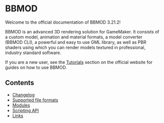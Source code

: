 # BBMOD
Welcome to the official documentation of BBMOD 3.21.2!

BBMOD is an advanced 3D rendering solution for GameMaker. It consists of a
custom model, animation and material formats, a model converter (BBMOD CLI),
a powerful and easy to use GML library, as well as PBR shaders using which you
can render models textured in professional, industry standard software.

If you are a new user, see the [Tutorials](/bbmod/tutorials) section on the
official website for guides on how to use BBMOD.

## Contents
* [Changelog](./Changelog_.html)
* [Supported file formats](./SupportedFileFormats.html)
* [Modules](./Modules.html)
* [Scripting API](./ScriptingAPI.html)
* [Links](./Links.html)
